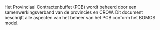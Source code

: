 Het Provinciaal Contractenbuffet (PCB) wordt beheerd door een samenwerkingsverband van de provincies en CROW. Dit document beschrijft alle aspecten van het beheer van het PCB conform het BOMOS model.

